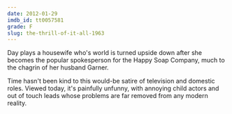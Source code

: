 ```yaml
---
date: 2012-01-29
imdb_id: tt0057581
grade: F
slug: the-thrill-of-it-all-1963
---
```


Day plays a housewife who's world is turned upside down after she becomes the popular spokesperson for the Happy Soap Company, much to the chagrin of her husband Garner.

Time hasn't been kind to this would-be satire of television and domestic roles. Viewed today, it's painfully unfunny, with annoying child actors and out of touch leads whose problems are far removed from any modern reality.
